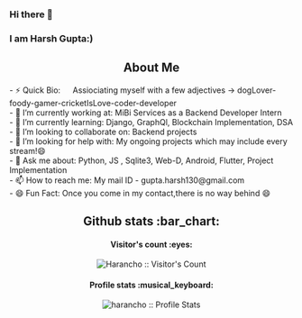 ### Hi there 👋
### I am Harsh Gupta:) 
<h2 align="center">About Me</h2>
- ⚡ Quick Bio: &emsp; Assiociating myself with a few adjectives -> dogLover-foody-gamer-cricketIsLove-coder-developer <br>
- 🔭 I’m currently working at:         MiBi Services as a Backend Developer Intern<br>
- 🌱 I’m currently learning:           Django, GraphQl, Blockchain Implementation, DSA<br>
- 👯 I’m looking to collaborate on:    Backend projects<br>
- 🤔 I’m looking for help with:        My ongoing projects which may include every stream!😄<br>
- 💬 Ask me about:                     Python, JS , Sqlite3, Web-D, Android, Flutter, Project Implementation <br>
- 📫 How to reach me:                  My mail ID - gupta.harsh130@gmail.com<br>
- 😄 Fun Fact:                         Once you come in my contact,there is no way behind 😄

<h2 align="center">Github stats :bar_chart:</h2>

<h4 align="center">Visitor's count :eyes:</h4>

<p align="center"><img src="https://profile-counter.glitch.me/{harancho}/count.svg" alt="Harancho :: Visitor's Count" /></p>

<h4 align="center">Profile stats :musical_keyboard:</h4>

<p align="center"><img src="https://github-readme-stats.vercel.app/api?username=harancho&show_icons=true&theme=synthwave&count_private=true&hide=stars&include_all_commits=true" alt="harancho :: Profile Stats" /></p>
